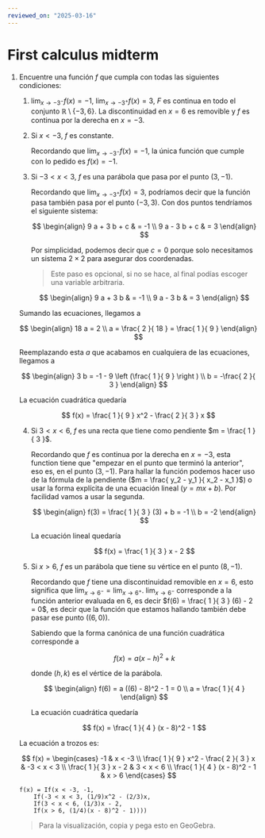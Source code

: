 ```yaml
---
reviewed_on: "2025-03-16"
---
```


# First calculus midterm

1. Encuentre una función $f$ que cumpla con todas las siguientes condiciones:

	1. $\lim_{ x \to -3^- } f(x) = -1$, $\lim_{ x \to -3^+ } f(x) = 3$, $F$ es continua en todo el conjunto $\mathbb{ R } \setminus \{-3,6\}$. La discontinuidad en $x = 6$ es removible y $f$ es continua por la derecha en $x = -3$.

	2. Si $x < -3$, $f$ es constante.

		Recordando que $\lim_{ x \to -3^- } f(x) = -1$, la única función que cumple con lo pedido es $f(x) = -1$.

	3. Si $-3 < x < 3$, $f$ es una parábola que pasa por el punto $(3,-1)$.

		Recordando que $\lim_{ x \to -3^+ } f(x) = 3$, podríamos decir que la función pasa también pasa por el punto $(-3,3)$. Con dos puntos tendríamos el siguiente sistema:

		$$
		\begin{align}
			9 a + 3 b + c & = -1 \\
			9 a - 3 b + c & = 3
		\end{align}
		$$

		Por simplicidad, podemos decir que $c = 0$ porque solo necesitamos un sistema $2 \times 2$ para asegurar dos coordenadas.

		> Este paso es opcional, si no se hace, al final podías escoger una variable arbitraria.

		$$
		\begin{align}
			9 a + 3 b & = -1 \\
			9 a - 3 b & = 3
		\end{align}
		$$

	Sumando las ecuaciones, llegamos a

	$$
	\begin{align}
		18 a = 2 \\
		a = \frac{ 2 }{ 18 } = \frac{ 1 }{ 9 }
	\end{align}
	$$

	Reemplazando esta $a$ que acabamos en cualquiera de las ecuaciones, llegamos a

	$$
	\begin{align}
		3 b = -1 - 9 \left (\frac{ 1 }{ 9 } \right ) \\
		b = -\frac{ 2 }{ 3 }
	\end{align}
	$$

	La ecuación cuadrática quedaría

	$$
	f(x) = \frac{ 1 }{ 9 } x^2 - \frac{ 2 }{ 3 } x
	$$

	4. Si $3 < x < 6$, $f$ es una recta que tiene como pendiente $m = \frac{ 1 }{ 3 }$.

		Recordando que $f$ es continua por la derecha en $x = -3$, esta function tiene que "empezar en el punto que terminó la anterior", eso es, en el punto $(3,-1)$. Para hallar la función podemos hacer uso de la fórmula de la pendiente ($m = \frac{ y_2 - y_1 }{ x_2 - x_1 }$) o usar la forma explícita de una ecuación lineal ($y = m x + b$). Por facilidad vamos a usar la segunda.

		$$
		\begin{align}
			f(3) = \frac{ 1 }{ 3 } (3) + b = -1 \\
			b = -2
		\end{align}
		$$

		La ecuación lineal quedaría

		$$
		f(x) = \frac{ 1 }{ 3 } x - 2
		$$

	5. Si $x > 6$, $f$ es un parábola que tiene su vértice en el punto $(8,-1)$.

		Recordando que $f$ tiene una discontinuidad removible en $x = 6$, esto significa que $\lim_{ x \to 6^- } = \lim_{ x \to 6^+ }$. $\lim_{ x \to 6^- }$ corresponde a la función anterior evaluada en $6$, es decir $f(6) = \frac{ 1 }{ 3 } (6) - 2 = 0$, es decir que la función que estamos hallando también debe pasar ese punto ($(6,0)$).

		Sabiendo que la forma canónica de una función cuadrática corresponde a

		$$
		f(x) = a (x - h)^2 + k
		$$

		donde $(h,k)$ es el vértice de la parábola.

		$$
		\begin{align}
			f(6) = a ((6) - 8)^2 - 1 = 0 \\
			a = \frac{ 1 }{ 4 }
		\end{align}
		$$

		La ecuación cuadrática quedaría

		$$
		f(x) = \frac{ 1 }{ 4 } (x - 8)^2 - 1
		$$

	La ecuación a trozos es:

	$$
	f(x) = \begin{cases}
			-1                                      & x < -3 \\
			\frac{ 1 }{ 9 } x^2 - \frac{ 2 }{ 3 } x & -3 < x < 3 \\
			\frac{ 1 }{ 3 } x - 2                   & 3 < x < 6 \\
			\frac{ 1 }{ 4 } (x - 8)^2 - 1           & x > 6
		\end{cases}
	$$

	```
	f(x) = If(x < -3, -1, 
		If(-3 < x < 3, (1/9)x^2 - (2/3)x, 
		If(3 < x < 6, (1/3)x - 2, 
		If(x > 6, (1/4)(x - 8)^2 - 1)))) 
	```

	> Para la visualización, copia y pega esto en GeoGebra.